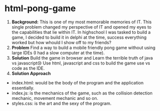 # html-pong-game
1. **Background:**
This is one of my most memorable memories of IT. This single problem changed my perspective of IT and opened my eyes to the capabilities that lie within IT. In highschool I was tasked to build a game, I decided to build it in delphi at the time, success everything worked but how whould I show off to my friends?
2. **Problem**
Find a way to build a mobile friendly pong game without using large IDEs (I had a slow computer at the time).
3. **Solution**
Build the game in browser and Learn the terrible truth of java vs javascript😢
Use html, javascript and css to build the game use vs code as the IDE.
4. **Solution Approach**
- index.html: would be the body of the program and the application essentially.
- index.js: is the mechanics of the game, such as the collision detection mechanic, movement mechanic and so on.
- styles.css: is the art and the sexy of the program.